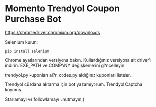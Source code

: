 # Momento Trendyol Coupon Purchase Bot

https://chromedriver.chromium.org/downloads

Selenium kurun:
```
pip install selenium
```
Chrome ayarlarından versiyona bakın.
Kullandığınız versiyona ait driver'ı indirin.
EXE_PATH ve COMPANY değişkenlerini g?ncelleyin.


trendyol.py kuponları al?r.
codes.py aldığınız kuponları listeler.

Trendyol cüzdana aktarma için bot yazamıyorum. Trendyol Captcha koymuş.

Starlamayı ve followlamayı unutmayın;)
